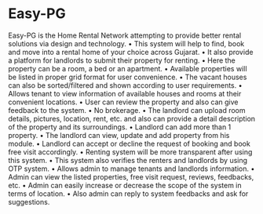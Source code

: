 # Easy-PG
Easy-PG is the Home Rental Network attempting to provide better rental solutions via design and technology.
• This system will help to find, book and move into a rental home of your choice across Gujarat.
• It also provide a platform for landlords to submit their property for renting.
• Here the property can be a room, a bed or an apartment.
• Available properties will be listed in proper grid format for user convenience.
• The vacant houses can also be sorted/filtered and shown according to user requirements.
• Allows tenant to view information of available houses and rooms at their convenient locations.
• User can review the property and also can give feedback to the system.
• No brokerage.
• The landlord can upload room details, pictures, location, rent, etc. and also can provide a detail description of the property and its surroundings.
• Landlord can add more than 1 property.
• The landlord can view, update and add property from his module.
• Landlord can accept or decline the request of booking and book free visit accordingly.
• Renting system will be more transparent after using this system.
• This system also verifies the renters and landlords by using OTP system.
• Allows admin to manage tenants and landlords information.
• Admin can view the listed properties, free visit request, reviews, feedbacks, etc.
• Admin can easily increase or decrease the scope of the system in terms of location.
• Also admin can reply to system feedbacks and ask for suggestions.
